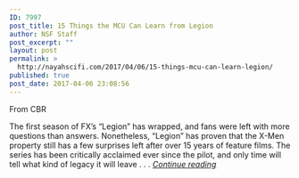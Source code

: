 ```yaml
---
ID: 7997
post_title: 15 Things the MCU Can Learn from Legion
author: NSF Staff
post_excerpt: ""
layout: post
permalink: >
  http://nayahscifi.com/2017/04/06/15-things-mcu-can-learn-legion/
published: true
post_date: 2017-04-06 23:08:56
---
```

From CBR

The first season of FX’s “Legion” has wrapped, and fans were left with more questions than answers. Nonetheless, “Legion” has proven that the X-Men property still has a few surprises left after over 15 years of feature films. The series has been critically acclaimed ever since the pilot, and only time will tell what kind of legacy it will leave . . . <em><a href="http://www.cbr.com/15-things-the-mcu-can-learn-from-legion/">Continue reading</a></em>